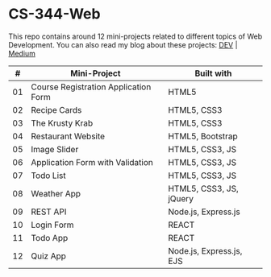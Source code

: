 # CS-344-Web
This repo contains around 12 mini-projects related to different topics of Web Development. You can also read my blog about these projects: [DEV](https://dev.to/ahmedmbutt/12-mini-web-projects-to-boost-your-web-development-skills-5dfi) | [Medium](https://medium.com/@ahmedmbutt/12-mini-web-projects-to-boost-your-web-development-skills-101cc9e79a0d)

|#| Mini-Project | Built with |
|--|--|--|
| 01 | Course Registration Application Form | HTML5 |
| 02 | Recipe Cards | HTML5, CSS3 |
| 03 | The Krusty Krab | HTML5, CSS3 |
| 04 | Restaurant Website | HTML5, Bootstrap |
| 05 | Image Slider | HTML5, CSS3, JS |
| 06 | Application Form with Validation | HTML5, CSS3, JS |
| 07 | Todo List | HTML5, CSS3, JS |
| 08 | Weather App | HTML5, CSS3, JS, jQuery |
| 09 | REST API | Node.js, Express.js |
| 10 | Login Form | REACT |
| 11 | Todo App | REACT |
| 12 | Quiz App | Node.js, Express.js, EJS |
